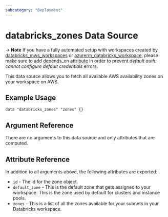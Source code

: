 ```yaml
---
subcategory: "Deployment"
---
```

# databricks_zones Data Source

-> **Note** If you have a fully automated setup with workspaces created by [databricks_mws_workspaces](../resources/mws_workspaces.md) or [azurerm_databricks_workspace](https://registry.terraform.io/providers/hashicorp/azurerm/latest/docs/resources/databricks_workspace), please make sure to add [depends_on attribute](../guides/troubleshooting.md#data-resources-and-authentication-is-not-configured-errors) in order to prevent _default auth: cannot configure default credentials_ errors.

This data source allows you to fetch all available AWS availability zones on your workspace on AWS.

## Example Usage

```hcl
data "databricks_zones" "zones" {}
```
## Argument Reference

There are no arguments to this data source and only attributes that are computed.

## Attribute Reference

In addition to all arguments above, the following attributes are exported:

* `id` - The id for the zone object.
* `default_zone` - This is the default zone that gets assigned to your workspace. This is the zone used by default for clusters and instance pools.
* `zones` - This is a list of all the zones available for your subnets in your Databricks workspace.
